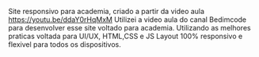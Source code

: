 Site responsivo para academia, criado a partir da video aula https://youtu.be/ddaY0rHqMxM
Utilizei a video aula do canal Bedimcode para desenvolver esse site voltado para academia.
Utilizando as melhores praticas voltada para UI/UX, HTML,CSS e JS
Layout 100% responsivo e flexivel para todos os dispositivos.
